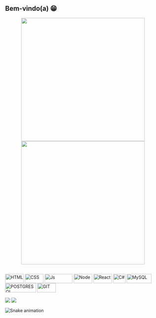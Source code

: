 ## Bem-vindo(a) 😁
<p align = "center">
  <img src = "https://github-readme-stats.vercel.app/api?username=alissonmonni&show_icons=true&theme=dark" width = 400>
  <img src = "https://github-readme-streak-stats.herokuapp.com?user=alissonmonni&theme=dark&hide_border=true" width = 400>
</p>

<div style="display: inline_block"><br>
  
  <img align="center" alt="HTML" height="30" width="60" src="https://img.shields.io/badge/HTML5-E34F26?style=for-the-badge&logo=html5&logoColor=white">
  <img align="center" alt="CSS" height="30" width="60" src="https://img.shields.io/badge/CSS3-1572B6?style=for-the-badge&logo=css3&logoColor=white">
  <img align="center" alt="Js" height="30" width="90" src="https://img.shields.io/badge/JavaScript-F7DF1E?style=for-the-badge&logo=javascript&logoColor=black">
  <img align="center" alt="Node" height="30" width="60" src="https://img.shields.io/badge/Node.js-43853D?style=for-the-badge&logo=node.js&logoColor=white">
  <img align="center" alt="React" height="30" width="60" src="https://img.shields.io/badge/React-20232A?style=for-the-badge&logo=react&logoColor=61DAFB">
  <img align="center" alt="C#" height="30" width="40" src="https://img.shields.io/badge/C%23-239120?style=for-the-badge&logo=c-sharp&logoColor=white">
  <img align="center" alt="MySQL" height="30" width="80" src="https://img.shields.io/badge/MySQL-00000F?style=for-the-badge&logo=mysql&logoColor=white">
  <img align="center" alt="POSTGRESQL" height="30" width="100"src="https://img.shields.io/badge/PostgreSQL-316192?style=for-the-badge&logo=postgresql&logoColor=white">
  <img align="center" alt="GIT" height="30" width="60"src="https://img.shields.io/badge/GIT-E44C30?style=for-the-badge&logo=git&logoColor=white">
</div>
 
 <br>
 
 
<div> 
  <a href="https://www.instagram.com/lissonmonni/" target="_blank"><img src="https://img.shields.io/badge/-Instagram-%23E4405F?style=for-the-badge&logo=instagram&logoColor=white" target="_blank"></a>
  <a href="https://www.linkedin.com/in/alisson-monni/" target="_blank"><img src="https://img.shields.io/badge/-LinkedIn-%230077B5?style=for-the-badge&logo=linkedin&logoColor=white" target="_blank"></a> 
 
  ![Snake animation](https://github.com/alissonmonni/alissonmonni/blob/output/github-contribution-grid-snake.svg)

</div>
